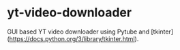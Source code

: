 # yt-video-downloader
GUI based YT video downloader using Pytube and [tkinter] (https://docs.python.org/3/library/tkinter.html).
